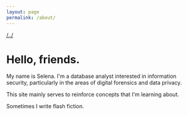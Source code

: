 ```yaml
---
layout: page
permalink: /about/
---
```


[/../](https://selenanunes.github.io/)

# Hello, friends.

My name is Selena. I'm a database analyst interested in information security, particularly in the areas of digital forensics and data privacy.

This site mainly serves to reinforce concepts that I'm learning about.

Sometimes I write flash fiction.
